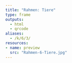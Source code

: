 ```yaml
---
title: "Rahmen: Tiere"
type: frame
outputs:
  - html
  - qrcode
aliases:
  - /k/6/3/
resources:
- name: preview
  src: "Rahmen-6-Tiere.jpg"
---
```

